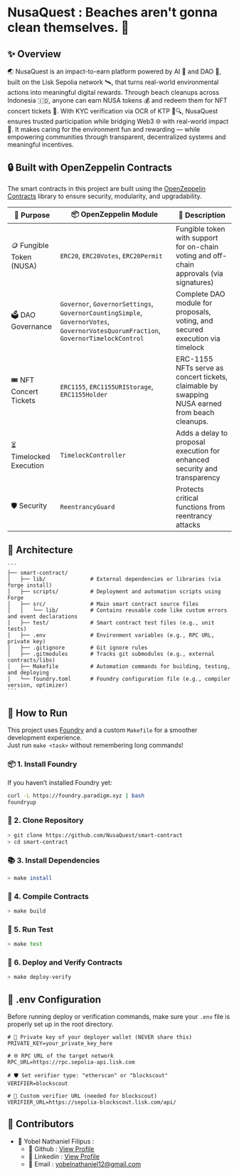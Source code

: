 # NusaQuest : Beaches aren't gonna clean themselves. 🚀

## ✨ Overview

🌏 NusaQuest is an impact-to-earn platform powered by AI 🤖 and DAO 🧠, built on the Lisk Sepolia network 🛰️, that turns real-world environmental actions into meaningful digital rewards. Through beach cleanups across Indonesia 🇮🇩, anyone can earn NUSA tokens 💰 and redeem them for NFT concert tickets 🎫. With KYC verification via OCR of KTP 🪪🔍, NusaQuest ensures trusted participation while bridging Web3 🌐 with real-world impact 🌱. It makes caring for the environment fun and rewarding — while empowering communities through transparent, decentralized systems and meaningful incentives.

## 🔒 Built with OpenZeppelin Contracts

The smart contracts in this project are built using the [OpenZeppelin Contracts](https://docs.openzeppelin.com/contracts/5.x/) library to ensure security, modularity, and upgradability.

| 🔧 Purpose                     | 📦 OpenZeppelin Module                                                                                                              | 📄 Description                                                                                 |
| ------------------------------ | ----------------------------------------------------------------------------------------------------------------------------------- | ---------------------------------------------------------------------------------------------- |
| 🪙 Fungible Token (NUSA) | `ERC20`, `ERC20Votes`, `ERC20Permit`                                                                                                | Fungible token with support for on-chain voting and off-chain approvals (via signatures)       |
| 🗳️ DAO Governance              | `Governor`, `GovernorSettings`, `GovernorCountingSimple`, `GovernorVotes`, `GovernorVotesQuorumFraction`, `GovernorTimelockControl` | Complete DAO module for proposals, voting, and secured execution via timelock                  |
| 🎟️ NFT Concert Tickets         | `ERC1155`, `ERC1155URIStorage`, `ERC1155Holder`                                                                                     | ERC-1155 NFTs serve as concert tickets, claimable by swapping NUSA earned from beach cleanups. |
| ⏳ Timelocked Execution        | `TimelockController`                                                                                                                | Adds a delay to proposal execution for enhanced security and transparency                      |
| 🛡️ Security                    | `ReentrancyGuard`                                                                                                                   | Protects critical functions from reentrancy attacks                                            |

## 🧩 Architecture

    ```
    ├── smart-contract/
    │   ├── lib/              # External dependencies or libraries (via forge install)
    │   ├── scripts/          # Deployment and automation scripts using Forge
    │   ├── src/              # Main smart contract source files
    │   │   └── lib/          # Contains reusable code like custom errors and event declarations
    │   ├── test/             # Smart contract test files (e.g., unit tests)
    │   ├── .env              # Environment variables (e.g., RPC URL, private key)
    │   ├── .gitignore        # Git ignore rules
    │   ├── .gitmodules       # Tracks git submodules (e.g., external contracts/libs)
    │   ├── Makefile          # Automation commands for building, testing, and deploying
    │   └── foundry.toml      # Foundry configuration file (e.g., compiler version, optimizer)
    ```

## 🧭 How to Run

This project uses [Foundry](https://book.getfoundry.sh/) and a custom `Makefile` for a smoother development experience.  
Just run `make <task>` without remembering long commands!

### 📦 1. Install Foundry

If you haven’t installed Foundry yet:

```bash
curl -L https://foundry.paradigm.xyz | bash
foundryup
```

### 📁 2. Clone Repository

```bash
> git clone https://github.com/NusaQuest/smart-contract
> cd smart-contract
```

### 📚 3. Install Dependencies

```bash
> make install
```

### 🔨 4. Compile Contracts

```bash
> make build
```

### 🧪 5. Run Test

```bash
> make test
```

### 🎯 6. Deploy and Verify Contracts

```bash
> make deploy-verify
```

## 🔐 .env Configuration

Before running deploy or verification commands, make sure your `.env` file is properly set up in the root directory.

```env
# 🔑 Private key of your deployer wallet (NEVER share this)
PRIVATE_KEY=your_private_key_here

# 🌐 RPC URL of the target network
RPC_URL=https://rpc.sepolia-api.lisk.com

# 🛡️ Set verifier type: "etherscan" or "blockscout"
VERIFIER=blockscout

# 🔗 Custom verifier URL (needed for blockscout)
VERIFIER_URL=https://sepolia-blockscout.lisk.com/api/
```

## 🤝 Contributors

- 🧑 Yobel Nathaniel Filipus :
  - 🐙 Github : [View Profile](https://github.com/yebology)
  - 💼 Linkedin : [View Profile](https://linkedin.com/in/yobelnathanielfilipus)
  - 📧 Email : [yobelnathaniel12@gmail.com](mailto:yobelnathaniel12@gmail.com)
